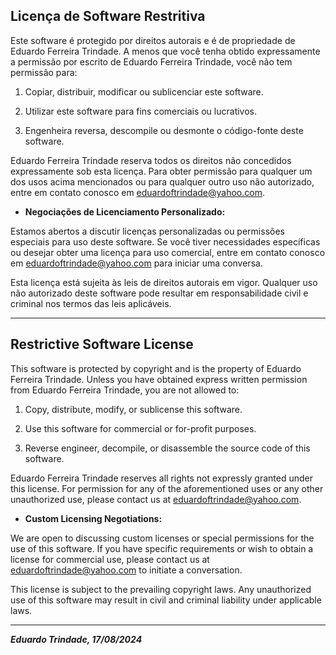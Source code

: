 ## Licença de Software Restritiva


Este software é protegido por direitos autorais e é de propriedade de Eduardo Ferreira Trindade. A menos que você tenha obtido expressamente a permissão por escrito de Eduardo Ferreira Trindade, você não tem permissão para:

1. Copiar, distribuir, modificar ou sublicenciar este software.

2. Utilizar este software para fins comerciais ou lucrativos.

3. Engenheira reversa, descompile ou desmonte o código-fonte deste software.

Eduardo Ferreira Trindade reserva todos os direitos não concedidos expressamente sob esta licença. Para obter permissão para qualquer um dos usos acima mencionados ou para qualquer outro uso não autorizado, entre em contato conosco em eduardoftrindade@yahoo.com.

- **Negociações de Licenciamento Personalizado:**

Estamos abertos a discutir licenças personalizadas ou permissões especiais para uso deste software. Se você tiver necessidades específicas ou desejar obter uma licença para uso comercial, entre em contato conosco em eduardoftrindade@yahoo.com para iniciar uma conversa.

Esta licença está sujeita às leis de direitos autorais em vigor. Qualquer uso não autorizado deste software pode resultar em responsabilidade civil e criminal nos termos das leis aplicáveis.

---

## Restrictive Software License

This software is protected by copyright and is the property of Eduardo Ferreira Trindade. Unless you have obtained express written permission from Eduardo Ferreira Trindade, you are not allowed to:

1. Copy, distribute, modify, or sublicense this software.

2. Use this software for commercial or for-profit purposes.

3. Reverse engineer, decompile, or disassemble the source code of this software.

Eduardo Ferreira Trindade reserves all rights not expressly granted under this license. For permission for any of the aforementioned uses or any other unauthorized use, please contact us at eduardoftrindade@yahoo.com.

- **Custom Licensing Negotiations:**

We are open to discussing custom licenses or special permissions for the use of this software. If you have specific requirements or wish to obtain a license for commercial use, please contact us at eduardoftrindade@yahoo.com to initiate a conversation.

This license is subject to the prevailing copyright laws. Any unauthorized use of this software may result in civil and criminal liability under applicable laws.

---

***Eduardo Trindade, 17/08/2024***
